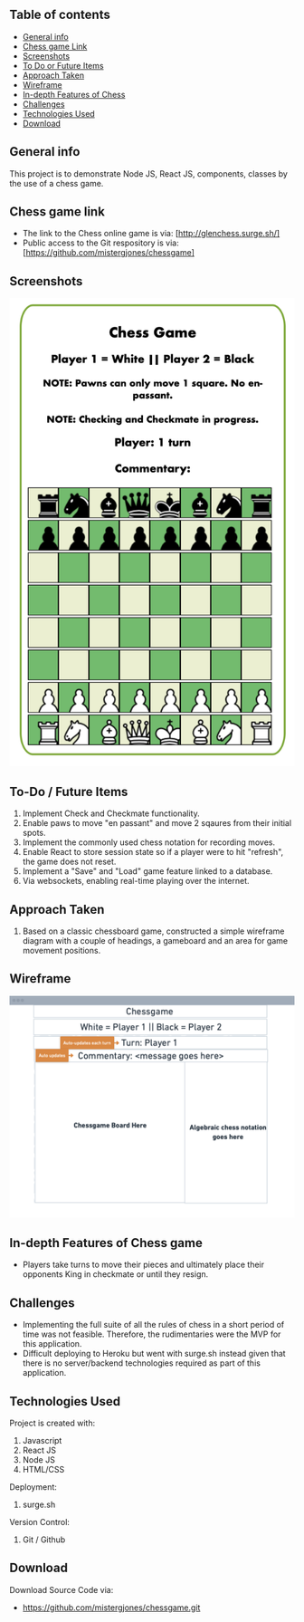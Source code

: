 ## Table of contents

-   [General info](#general-info)
-   [Chess game Link](#Chess-game-link)
-   [Screenshots](#screenshots)
-   [To Do or Future Items](#to-do)
-   [Approach Taken](#approach-taken)
-   [Wireframe](#wireframe)
-   [In-depth Features of Chess](#in-depth-features-of-BeerBuddy)
-   [Challenges](#challenges)
-   [Technologies Used](#technologies-used)
-   [Download](#download)

## General info

This project is to demonstrate Node JS, React JS, components, classes by the use of a chess game.

## Chess game link

-   The link to the Chess online game is via:
    [http://glenchess.surge.sh/]
-   Public access to the Git respository is via:
    [https://github.com/mistergjones/chessgame]

## Screenshots

![Example screenshot](screenshot.png)

## To-Do / Future Items

1. Implement Check and Checkmate functionality.
2. Enable paws to move "en passant" and move 2 sqaures from their initial spots.
3. Implement the commonly used chess notation for recording moves.
4. Enable React to store session state so if a player were to hit "refresh", the game does not reset.
5. Implement a "Save" and "Load" game feature linked to a database.
6. Via websockets, enabling real-time playing over the internet.

## Approach Taken

1. Based on a classic chessboard game, constructed a simple wireframe diagram with a couple of headings, a gameboard and an area for game movement positions.

## Wireframe

![Wireframe](wireframe.png)

## In-depth Features of Chess game

-   Players take turns to move their pieces and ultimately place their opponents King in checkmate or until they resign.

## Challenges

-   Implementing the full suite of all the rules of chess in a short period of time was not feasible. Therefore, the rudimentaries were the MVP for this application.
-   Difficult deploying to Heroku but went with surge.sh instead given that there is no server/backend technologies required as part of this application.

## Technologies Used

Project is created with:

1. Javascript
2. React JS
3. Node JS
4. HTML/CSS

Deployment:

1. surge.sh

Version Control:

1. Git / Github

## Download

Download Source Code via:

-   https://github.com/mistergjones/chessgame.git
